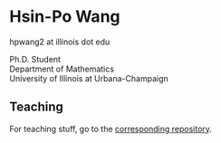 # Hsin-Po Wang

hpwang2 at illinois dot edu

Ph.D. Student  
Department of Mathematics  
University of Illinois at Urbana-Champaign  

## Teaching

For teaching stuff, go to the [corresponding repository](https://github.com/Symbol1/Teaching).

